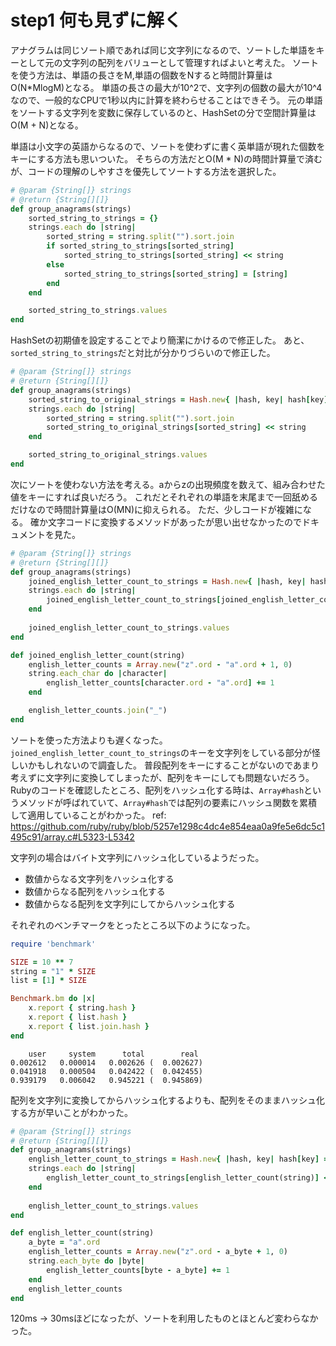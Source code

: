 # step1 何も見ずに解く
アナグラムは同じソート順であれば同じ文字列になるので、ソートした単語をキーとして元の文字列の配列をバリューとして管理すればよいと考えた。
ソートを使う方法は、単語の長さをM,単語の個数をNすると時間計算量はO(N*MlogM)となる。
単語の長さの最大が10^2で、文字列の個数の最大が10^4なので、一般的なCPUで1秒以内に計算を終わらせることはできそう。
元の単語をソートする文字列を変数に保存しているのと、HashSetの分で空間計算量はO(M + N)となる。

単語は小文字の英語からなるので、ソートを使わずに書く英単語が現れた個数をキーにする方法も思いついた。
そちらの方法だとO(M * N)の時間計算量で済むが、コードの理解のしやすさを優先してソートする方法を選択した。


```ruby
# @param {String[]} strings
# @return {String[][]}
def group_anagrams(strings)
    sorted_string_to_strings = {}
    strings.each do |string|
        sorted_string = string.split("").sort.join
        if sorted_string_to_strings[sorted_string]
            sorted_string_to_strings[sorted_string] << string
        else
            sorted_string_to_strings[sorted_string] = [string]
        end
    end

    sorted_string_to_strings.values
end
```

HashSetの初期値を設定することでより簡潔にかけるので修正した。
あと、`sorted_string_to_strings`だと対比が分かりづらいので修正した。

```ruby
# @param {String[]} strings
# @return {String[][]}
def group_anagrams(strings)
    sorted_string_to_original_strings = Hash.new{ |hash, key| hash[key] = [] }
    strings.each do |string|
        sorted_string = string.split("").sort.join
        sorted_string_to_original_strings[sorted_string] << string
    end

    sorted_string_to_original_strings.values
end
```

次にソートを使わない方法を考える。aからzの出現頻度を数えて、組み合わせた値をキーにすれば良いだろう。
これだとそれぞれの単語を末尾まで一回舐めるだけなので時間計算量はO(MN)に抑えられる。
ただ、少しコードが複雑になる。
確か文字コードに変換するメソッドがあったが思い出せなかったのでドキュメントを見た。


```ruby
# @param {String[]} strings
# @return {String[][]}
def group_anagrams(strings)
    joined_english_letter_count_to_strings = Hash.new{ |hash, key| hash[key] = [] }
    strings.each do |string|
        joined_english_letter_count_to_strings[joined_english_letter_count(string)] << string
    end
    
    joined_english_letter_count_to_strings.values
end

def joined_english_letter_count(string)
    english_letter_counts = Array.new("z".ord - "a".ord + 1, 0)
    string.each_char do |character|
        english_letter_counts[character.ord - "a".ord] += 1
    end

    english_letter_counts.join("_")
end
```

ソートを使った方法よりも遅くなった。
`joined_english_letter_count_to_strings`のキーを文字列をしている部分が怪しいかもしれないので調査した。
普段配列をキーにすることがないのであまり考えずに文字列に変換してしまったが、配列をキーにしても問題ないだろう。
Rubyのコードを確認したところ、配列をハッシュ化する時は、`Array#hash`というメソッドが呼ばれていて、`Array#hash`では配列の要素にハッシュ関数を累積して適用していることがわかった。
ref: https://github.com/ruby/ruby/blob/5257e1298c4dc4e854eaa0a9fe5e6dc5c1495c91/array.c#L5323-L5342

文字列の場合はバイト文字列にハッシュ化しているようだった。

- 数値からなる文字列をハッシュ化する
- 数値からなる配列をハッシュ化する
- 数値からなる配列を文字列にしてからハッシュ化する

それぞれのベンチマークをとったところ以下のようになった。

```ruby
require 'benchmark'

SIZE = 10 ** 7
string = "1" * SIZE
list = [1] * SIZE

Benchmark.bm do |x|
    x.report { string.hash }
    x.report { list.hash }
    x.report { list.join.hash }
end
```

```
    user     system      total        real
0.002612   0.000014   0.002626 (  0.002627)
0.041918   0.000504   0.042422 (  0.042455)
0.939179   0.006042   0.945221 (  0.945869)
```

配列を文字列に変換してからハッシュ化するよりも、配列をそのままハッシュ化する方が早いことがわかった。

```ruby
# @param {String[]} strings
# @return {String[][]}
def group_anagrams(strings)
    english_letter_count_to_strings = Hash.new{ |hash, key| hash[key] = [] }
    strings.each do |string|
        english_letter_count_to_strings[english_letter_count(string)] << string
    end
    
    english_letter_count_to_strings.values
end

def english_letter_count(string)
    a_byte = "a".ord
    english_letter_counts = Array.new("z".ord - a_byte + 1, 0)
    string.each_byte do |byte|
        english_letter_counts[byte - a_byte] += 1
    end
    english_letter_counts
end
```

120ms -> 30msほどになったが、ソートを利用したものとほとんど変わらなかった。
